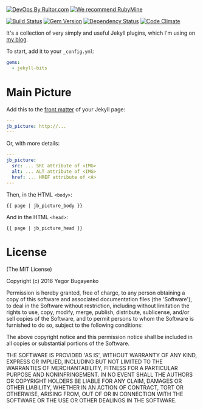 [![DevOps By Rultor.com](http://www.rultor.com/b/yegor256/jekyll-bits)](http://www.rultor.com/p/yegor256/jekyll-bits)
[![We recommend RubyMine](http://img.teamed.io/rubymine-recommend.svg)](https://www.jetbrains.com/ruby/)

[![Build Status](https://travis-ci.org/yegor256/jekyll-bits.svg)](https://travis-ci.org/yegor256/jekyll-bits)
[![Gem Version](https://badge.fury.io/rb/jekyll-bits.svg)](http://badge.fury.io/rb/jekyll-bits)
[![Dependency Status](https://gemnasium.com/yegor256/jekyll-bits.svg)](https://gemnasium.com/yegor256/jekyll-bits)
[![Code Climate](http://img.shields.io/codeclimate/github/yegor256/jekyll-bits.svg)](https://codeclimate.com/github/yegor256/jekyll-bits)

It's a collection of very simply and useful Jekyll plugins,
which I'm using on [my blog](https://github.com/yegor256/blog).

To start, add it to your `_config.yml`:

```yaml
gems:
  - jekyll-bits
```

# Main Picture

Add this to the [front matter](https://jekyllrb.com/docs/frontmatter/) of
your Jekyll page:

```yaml
---
jb_picture: http://...
---
```

Or, with more details:

```yaml
---
jb_picture:
  src: ... SRC attribute of <IMG>
  alt: ... ALT attribute of <IMG>
  href: ... HREF attribute of <A>
---
```

Then, in the HTML `<body>`:

```liquid
{{ page | jb_picture_body }}
```

And in the HTML `<head>`:

```liquid
{{ page | jb_picture_head }}
```

# License

(The MIT License)

Copyright (c) 2016 Yegor Bugayenko

Permission is hereby granted, free of charge, to any person obtaining a copy
of this software and associated documentation files (the 'Software'), to deal
in the Software without restriction, including without limitation the rights
to use, copy, modify, merge, publish, distribute, sublicense, and/or sell
copies of the Software, and to permit persons to whom the Software is
furnished to do so, subject to the following conditions:

The above copyright notice and this permission notice shall be included in all
copies or substantial portions of the Software.

THE SOFTWARE IS PROVIDED 'AS IS', WITHOUT WARRANTY OF ANY KIND, EXPRESS OR
IMPLIED, INCLUDING BUT NOT LIMITED TO THE WARRANTIES OF MERCHANTABILITY,
FITNESS FOR A PARTICULAR PURPOSE AND NONINFRINGEMENT. IN NO EVENT SHALL THE
AUTHORS OR COPYRIGHT HOLDERS BE LIABLE FOR ANY CLAIM, DAMAGES OR OTHER
LIABILITY, WHETHER IN AN ACTION OF CONTRACT, TORT OR OTHERWISE, ARISING FROM,
OUT OF OR IN CONNECTION WITH THE SOFTWARE OR THE USE OR OTHER DEALINGS IN THE
SOFTWARE.
